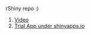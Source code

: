 rShiny repo :)

1. [Video](https://drive.google.com/file/d/0By2jTQ9xDwq-c0xwTmgyOFpsZ28/view?usp=sharing "See")
1. [Trial App under shinyapps.io](https://jbjares.shinyapps.io/sifemShinyModule/ "Trial App")
